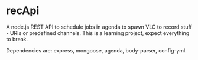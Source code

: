 # recApi

A node.js REST API to schedule jobs in agenda to spawn VLC to record stuff - URIs or predefined channels.
This is a learning project, expect everything to break.

Dependencies are: express, mongoose, agenda, body-parser, config-yml.
